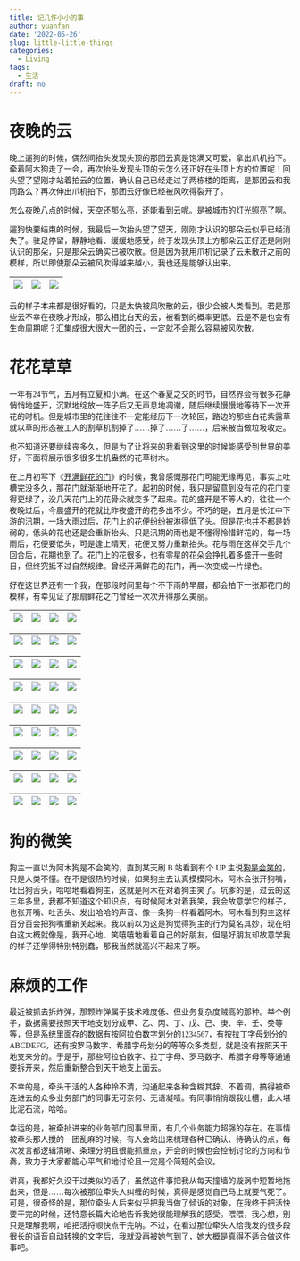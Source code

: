```yaml
---
title: 记几件小小的事
author: yuanfan
date: '2022-05-26'
slug: little-little-things
categories:
  - Living
tags:
  - 生活
draft: no
---
```


<font face="微软雅黑">

<!--more-->

# 夜晚的云

晚上遛狗的时候，偶然间抬头发现头顶的那团云真是饱满又可爱，拿出爪机拍下。牵着阿木狗走了一会，再次抬头发现头顶的云怎么还正好在头顶上方的位置呢！回头望了望刚才站着拍云的位置，确认自己已经走过了两栋楼的距离，是那团云和我同路么？再次伸出爪机拍下，那团云好像已经被风吹得裂开了。

怎么夜晚八点的时候，天空还那么亮，还能看到云呢。是被城市的灯光照亮了啊。

遛狗快要结束的时候，我最后一次抬头望了望天，刚刚才认识的那朵云似乎已经消失了。驻足停留，静静地看、缓缓地感受，终于发现头顶上方那朵云正好还是刚刚认识的那朵，只是那朵云确实已被吹散。但是因为我用爪机记录了云未散开之前的模样，所以即使那朵云被风吹得越来越小，我也还是能够认出来。

|![](https://yuanfan.vercel.app/images/2022/2022-05-26-1.jpg)|![](https://yuanfan.vercel.app/images/2022/2022-05-26-2.jpg)|![](https://yuanfan.vercel.app/images/2022/2022-05-26-3.jpg)|
|:-:|:-:|:-:|

云的样子本来都是很好看的，只是太快被风吹散的云，很少会被人类看到。若是那些云不幸在夜晚才形成，那么相比白天的云，被看到的概率更低。云是不是也会有生命周期呢？汇集成很大很大一团的云，一定就不会那么容易被风吹散。

# 花花草草

一年有24节气，五月有立夏和小满。在这个春夏之交的时节，自然界会有很多花静悄悄地盛开，沉默地绽放一阵子后又无声息地凋谢，随后继续慢慢地等待下一次开花的时机。但是城市里的花往往不一定能经历下一次轮回，路边的那些白花紫露草就以草的形态被工人的割草机割掉了……掉了……了……，后来被当做垃圾收走。

也不知道还要继续丧多久，但是为了让将来的我看到这里的时候能感受到世界的美好，下面将展示很多很多生机盎然的花草树木。

在上月初写下《[开满鲜花的门](https://yuanfan.vercel.app/posts/flower-door/)》的时候，我曾感慨那花门可能无缘再见，事实上吐槽完没多久，那花门就渐渐地开花了。起初的时候，我只是留意到没有花的花门变得更绿了，没几天花门上的花骨朵就变多了起来。花的盛开是不等人的，往往一个夜晚过后，今晨盛开的花就比昨夜盛开的花多出不少。不巧的是，五月是长江中下游的汛期，一场大雨过后，花门上的花便纷纷被淋得低了头。但是花也并不都是娇弱的，低头的花也还是会重新抬头。只是汛期的雨也是不懂得怜惜鲜花的，每一场雨后，花便要低头，可是逢上晴天，花便又努力重新抬头。花与雨在这样交手几个回合后，花期也到了。花门上的花很多，也有零星的花朵会挣扎着多盛开一些时日，但终究抵不过自然规律。曾经开满鲜花的花门，再一次变成一片绿色。

好在这世界还有一个我，在那段时间里每个不下雨的早晨，都会拍下一张那花门的模样，有幸见证了那扇鲜花之门曾经一次次开得那么美丽。

|![](https://yuanfan.vercel.app/images/2022/2022-05-26-4.jpg)|![](https://yuanfan.vercel.app/images/2022/2022-05-26-5.jpg)|![](https://yuanfan.vercel.app/images/2022/2022-05-26-6.jpg)|![](https://yuanfan.vercel.app/images/2022/2022-05-26-7.jpg)|
|:-:|:-:|:-:|:-:|
  
|![](https://yuanfan.vercel.app/images/2022/2022-05-26-8.jpg)|![](https://yuanfan.vercel.app/images/2022/2022-05-26-9.jpg)|![](https://yuanfan.vercel.app/images/2022/2022-05-26-10.jpg)|![](https://yuanfan.vercel.app/images/2022/2022-05-26-11.jpg)|
|:-:|:-:|:-:|:-:|
  
|![](https://yuanfan.vercel.app/images/2022/2022-05-26-12.jpg)|![](https://yuanfan.vercel.app/images/2022/2022-05-26-13.jpg)|![](https://yuanfan.vercel.app/images/2022/2022-05-26-14.jpg)|![](https://yuanfan.vercel.app/images/2022/2022-05-26-15.jpg)|
|:-:|:-:|:-:|:-:|
  
|![](https://yuanfan.vercel.app/images/2022/2022-05-26-16.jpg)|![](https://yuanfan.vercel.app/images/2022/2022-05-26-17.jpg)|![](https://yuanfan.vercel.app/images/2022/2022-05-26-18.jpg)|![](https://yuanfan.vercel.app/images/2022/2022-05-26-19.jpg)|
|:-:|:-:|:-:|:-:|
  
|![](https://yuanfan.vercel.app/images/2022/2022-05-26-20.jpg)|![](https://yuanfan.vercel.app/images/2022/2022-05-26-21.jpg)|![](https://yuanfan.vercel.app/images/2022/2022-05-26-22.jpg)|![](https://yuanfan.vercel.app/images/2022/2022-05-26-23.jpg)|
|:-:|:-:|:-:|:-:|
  
|![](https://yuanfan.vercel.app/images/2022/2022-05-26-24.jpg)|![](https://yuanfan.vercel.app/images/2022/2022-05-26-25.jpg)|![](https://yuanfan.vercel.app/images/2022/2022-05-26-26.jpg)|![](https://yuanfan.vercel.app/images/2022/2022-05-26-27.jpg)|
|:-:|:-:|:-:|:-:|
  
|![](https://yuanfan.vercel.app/images/2022/2022-05-26-28.jpg)|![](https://yuanfan.vercel.app/images/2022/2022-05-26-29.jpg)|![](https://yuanfan.vercel.app/images/2022/2022-05-26-30.jpg)|![](https://yuanfan.vercel.app/images/2022/2022-05-26-31.jpg)|
|:-:|:-:|:-:|:-:|
  
|![](https://yuanfan.vercel.app/images/2022/2022-05-26-32.jpg)|![](https://yuanfan.vercel.app/images/2022/2022-05-26-33.jpg)|![](https://yuanfan.vercel.app/images/2022/2022-05-26-34.jpg)|![](https://yuanfan.vercel.app/images/2022/2022-05-26-35.jpg)|
|:-:|:-:|:-:|:-:|
  
|![](https://yuanfan.vercel.app/images/2022/2022-05-26-36.jpg)|![](https://yuanfan.vercel.app/images/2022/2022-05-26-37.jpg)|![](https://yuanfan.vercel.app/images/2022/2022-05-26-38.jpg)|![](https://yuanfan.vercel.app/images/2022/36.jpg)|
|:-:|:-:|:-:|:-:|

# 狗的微笑

狗主一直以为阿木狗是不会笑的，直到某天刷 B 站看到有个 UP 主说[狗是会笑的](https://www.bilibili.com/video/BV1eu41167hF?p=1&share_medium=iphone&share_plat=ios&share_session_id=5AFCFF60-837A-4392-9DC2-BCC13DB0D336&share_source=WEIXIN&share_tag=s_i&timestamp=1653578846&unique_k=TeoZC1A)，只是人类不懂。在不是很热的时候，如果狗主去认真摸摸阿木，阿木会张开狗嘴，吐出狗舌头，哈哈地看着狗主，这就是阿木在对着狗主笑了。坑爹的是，过去的这三年多里，我都不知道这个知识点，有时候阿木对着我笑，我会故意学它的样子，也张开嘴、吐舌头、发出哈哈的声音、像一条狗一样看着阿木。阿木看到狗主这样百分百会把狗嘴重新关起来。我以前以为这是狗觉得狗主的行为莫名其妙，现在明白这大概就像是，我开心地、笑嘻嘻地看着自己的好朋友，但是好朋友却故意学我的样子还学得特别特别蠢，那我当然就高兴不起来了啊。

# 麻烦的工作

最近被抓去拆炸弹，那颗炸弹属于技术难度低、但业务复杂度贼高的那种。举个例子，数据需要按照天干地支划分成甲、乙、丙、丁、戊、己、庚、辛、壬、癸等等，但是系统里面存的数据有按阿拉伯数字划分的1234567，有按拉丁字母划分的ABCDEFG，还有按罗马数字、希腊字母划分的等等众多类型，就是没有按照天干地支来分的。于是乎，那些阿拉伯数字、拉丁字母、罗马数字、希腊字母等等通通要拆开来，然后重新整合到天干地支上面去。

不幸的是，牵头干活的人各种拎不清，沟通起来各种含糊其辞、不着调，搞得被牵连进去的众多业务部门的同事无可奈何、无语凝噎。有同事悄悄跟我吐槽，此人堪比泥石流，哈哈。

幸运的是，被牵扯进来的业务部门同事里面，有几个业务能力超强的存在。在事情被牵头那人搅的一团乱麻的时候，有人会站出来梳理各种已确认、待确认的点，每次发言都逻辑清晰、条理分明且很能抓重点，开会的时候也会控制讨论的方向和节奏，致力于大家都能心平气和地讨论且一定是个简短的会议。

讲真，我都好久没干过类似的活了，虽然这件事把我从每天撞墙的漩涡中短暂地拖出来，但是……每次被那位牵头人纠缠的时候，真得是感觉自己马上就要气死了。可是，很奇怪的是，那位牵头人后来似乎把我当做了倾诉的对象，在我终于把活快要干完的时候，还特意长篇大论地告诉我她很能理解我的感受。喂喂，我心想，别只是理解我啊，咱把活捋顺快点干完呐。不过，在看过那位牵头人给我发的很多段很长的语音自动转换的文字后，我就没再被她气到了，她大概是真得不适合做这件事吧。

